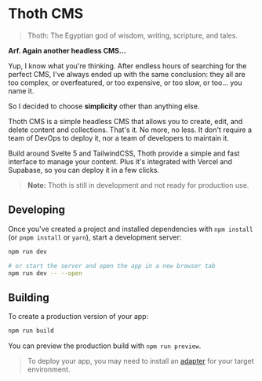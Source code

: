 # Thoth CMS

> Thoth: The Egyptian god of wisdom, writing, scripture, and tales.

**Arf. Again another headless CMS...**

Yup, I know what you're thinking. After endless hours of searching for the perfect CMS, I've always ended up with the same conclusion: they all are too complex, or overfeatured, or too expensive, or too slow, or too... you name it. 

So I decided to choose **simplicity** other than anything else. 

Thoth CMS is a simple headless CMS that allows you to create, edit, and delete content and collections. That's it. No more, no less.
It don't require a team of DevOps to deploy it, nor a team of developers to maintain it. 

Build around Svelte 5 and TailwindCSS, Thoth provide a simple and fast interface to manage your content. Plus it's integrated with Vercel and Supabase, so you can deploy it in a few clicks.

> **Note:** Thoth is still in development and not ready for production use.



## Developing

Once you've created a project and installed dependencies with `npm install` (or `pnpm install` or `yarn`), start a development server:

```bash
npm run dev

# or start the server and open the app in a new browser tab
npm run dev -- --open
```

## Building

To create a production version of your app:

```bash
npm run build
```

You can preview the production build with `npm run preview`.

> To deploy your app, you may need to install an [adapter](https://svelte.dev/docs/kit/adapters) for your target environment.
